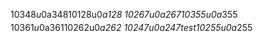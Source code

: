 1‌$0‌$3‌$4‌$8‌$u‌$0‌$_‌$a‌$3‌$4‌$8
1‌$0‌$1‌$2‌$8‌$u‌$0‌$_‌$a‌$1‌$2‌$8
1‌$0‌$2‌$6‌$7‌$u‌$0‌$_‌$a‌$2‌$6‌$7
1‌$0‌$3‌$5‌$5‌$u‌$0‌$_‌$a‌$3‌$5‌$5
1‌$0‌$3‌$6‌$1‌$u‌$0‌$_‌$a‌$3‌$6‌$1
1‌$0‌$2‌$6‌$2‌$u‌$0‌$_‌$a‌$2‌$6‌$2
1‌$0‌$2‌$4‌$7‌$u‌$0‌$_‌$a‌$2‌$4‌$7 test
1‌$0‌$2‌$5‌$5‌$u‌$0‌$_‌$a‌$2‌$5‌$5
